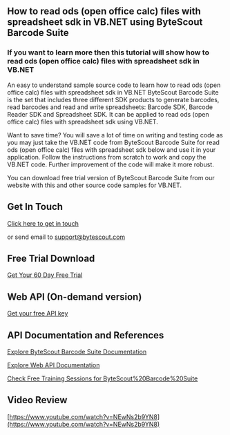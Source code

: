 ## How to read ods (open office calc) files with spreadsheet sdk in VB.NET using ByteScout Barcode Suite

### If you want to learn more then this tutorial will show how to read ods (open office calc) files with spreadsheet sdk in VB.NET

An easy to understand sample source code to learn how to read ods (open office calc) files with spreadsheet sdk in VB.NET ByteScout Barcode Suite is the set that includes three different SDK products to generate barcodes, read barcodes and read and write spreadsheets: Barcode SDK, Barcode Reader SDK and Spreadsheet SDK. It can be applied to read ods (open office calc) files with spreadsheet sdk using VB.NET.

Want to save time? You will save a lot of time on writing and testing code as you may just take the VB.NET code from ByteScout Barcode Suite for read ods (open office calc) files with spreadsheet sdk below and use it in your application. Follow the instructions from scratch to work and copy the VB.NET code. Further improvement of the code will make it more robust.

You can download free trial version of ByteScout Barcode Suite from our website with this and other source code samples for VB.NET.

## Get In Touch

[Click here to get in touch](https://bytescout.zendesk.com/hc/en-us/requests/new?subject=ByteScout%20Barcode%20Suite%20Question)

or send email to [support@bytescout.com](mailto:support@bytescout.com?subject=ByteScout%20Barcode%20Suite%20Question) 

## Free Trial Download

[Get Your 60 Day Free Trial](https://bytescout.com/download/web-installer?utm_source=github-readme)

## Web API (On-demand version)

[Get your free API key](https://pdf.co/documentation/api?utm_source=github-readme)

## API Documentation and References

[Explore ByteScout Barcode Suite Documentation](https://bytescout.com/documentation/index.html?utm_source=github-readme)

[Explore Web API Documentation](https://pdf.co/documentation/api?utm_source=github-readme)

[Check Free Training Sessions for ByteScout%20Barcode%20Suite](https://academy.bytescout.com/)

## Video Review

[https://www.youtube.com/watch?v=NEwNs2b9YN8](https://www.youtube.com/watch?v=NEwNs2b9YN8)
